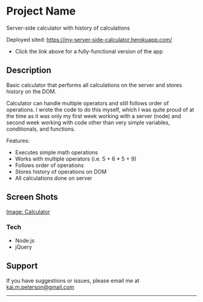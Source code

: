 # Project Name

Server-side calculator with history of calculations

Deployed sited: https://my-server-side-calculator.herokuapp.com/
- Click the link above for a fully-functional version of the app


## Description

Basic calculator that performs all calculations on the server and stores history on the DOM. 

Calculator can handle multiple operators and still follows order of operations. I wrote the code to do this myself, which I was quite proud of at the time as it was only my first week working with a server (node) and second week working with code other than very simple variables, conditionals, and functions.

Features:
- Executes simple math operations
- Works with multiple operators (i.e. 5 + 6 * 5 + 9)
- Follows order of operations
- Stores history of operations on DOM
- All calculations done on server

## Screen Shots

[Image: Calculator](https://imgur.com/BPM4Xwd)

### Tech

- Node.js
- jQuery

## Support
If you have suggestions or issues, please email me at kai.m.peterson@gmail.com

---
